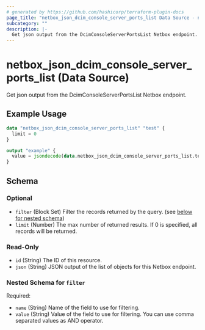 ```yaml
---
# generated by https://github.com/hashicorp/terraform-plugin-docs
page_title: "netbox_json_dcim_console_server_ports_list Data Source - netbox"
subcategory: ""
description: |-
  Get json output from the DcimConsoleServerPortsList Netbox endpoint.
---
```


# netbox_json_dcim_console_server_ports_list (Data Source)

Get json output from the DcimConsoleServerPortsList Netbox endpoint.

## Example Usage

```terraform
data "netbox_json_dcim_console_server_ports_list" "test" {
  limit = 0
}

output "example" {
  value = jsondecode(data.netbox_json_dcim_console_server_ports_list.test.json)
}
```

<!-- schema generated by tfplugindocs -->
## Schema

### Optional

- `filter` (Block Set) Filter the records returned by the query. (see [below for nested schema](#nestedblock--filter))
- `limit` (Number) The max number of returned results. If 0 is specified, all records will be returned.

### Read-Only

- `id` (String) The ID of this resource.
- `json` (String) JSON output of the list of objects for this Netbox endpoint.

<a id="nestedblock--filter"></a>
### Nested Schema for `filter`

Required:

- `name` (String) Name of the field to use for filtering.
- `value` (String) Value of the field to use for filtering. You can use comma separated values as AND operator.
